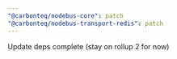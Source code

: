 ```yaml
---
"@carbonteq/nodebus-core": patch
"@carbonteq/nodebus-transport-redis": patch
---
```


Update deps complete (stay on rollup 2 for now)

